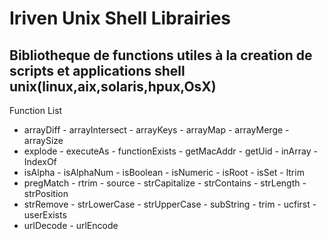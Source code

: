 # Iriven Unix Shell Librairies
Bibliotheque de functions utiles à la creation de scripts et applications shell unix(linux,aix,solaris,hpux,OsX)
------------------------------------------------------------------------------------------------------------

Function List        

 - arrayDiff - arrayIntersect - arrayKeys - arrayMap - arrayMerge - arraySize 
 - explode - executeAs - functionExists - getMacAddr - getUid - inArray - IndexOf  
 - isAlpha - isAlphaNum - isBoolean - isNumeric - isRoot - isSet - ltrim 
 - pregMatch - rtrim - source - strCapitalize - strContains - strLength - strPosition 
 - strRemove - strLowerCase - strUpperCase - subString - trim - ucfirst - userExists
 - urlDecode - urlEncode
